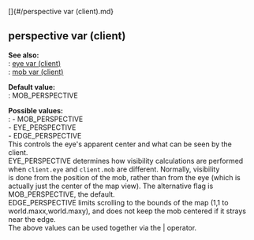 []{#/perspective var (client).md}    
## perspective var (client)    
**See also:**    
:   [eye var (client)](/client/var/eye)    
:   [mob var (client)](/client/var/mob)    
<!-- -->    
**Default value:**    
:   MOB_PERSPECTIVE    
<!-- -->    
**Possible values:**    
:   -   MOB_PERSPECTIVE    
    -   EYE_PERSPECTIVE    
    -   EDGE_PERSPECTIVE    
This controls the eye\'s apparent center and what can be seen by the    
client.    
EYE_PERSPECTIVE determines how visibility calculations are performed    
when `client.eye` and `client.mob` are different. Normally, visibility    
is done from the position of the mob, rather than from the eye (which is    
actually just the center of the map view). The alternative flag is    
MOB_PERSPECTIVE, the default.    
EDGE_PERSPECTIVE limits scrolling to the bounds of the map (1,1 to    
world.maxx,world.maxy), and does not keep the mob centered if it strays    
near the edge.    
The above values can be used together via the \| operator.  